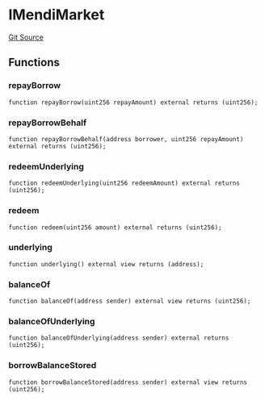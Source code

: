 # IMendiMarket
[Git Source](https://github.com/malda-protocol/malda-lending/blob/076616677457911e7c8925ff7d5fe2dec2ca1497/src\migration\IMigrator.sol)


## Functions
### repayBorrow


```solidity
function repayBorrow(uint256 repayAmount) external returns (uint256);
```

### repayBorrowBehalf


```solidity
function repayBorrowBehalf(address borrower, uint256 repayAmount) external returns (uint256);
```

### redeemUnderlying


```solidity
function redeemUnderlying(uint256 redeemAmount) external returns (uint256);
```

### redeem


```solidity
function redeem(uint256 amount) external returns (uint256);
```

### underlying


```solidity
function underlying() external view returns (address);
```

### balanceOf


```solidity
function balanceOf(address sender) external view returns (uint256);
```

### balanceOfUnderlying


```solidity
function balanceOfUnderlying(address sender) external returns (uint256);
```

### borrowBalanceStored


```solidity
function borrowBalanceStored(address sender) external view returns (uint256);
```

